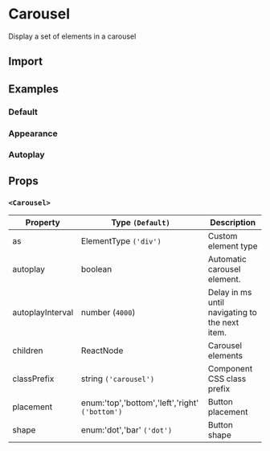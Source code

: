 # Carousel

Display a set of elements in a carousel

## Import

<!--{include:(components/carousel/fragments/import.md)}-->

## Examples

### Default

<!--{include:`basic.md`}-->

### Appearance

<!--{include:`appearance.md`}-->

### Autoplay

<!--{include:`autoplay.md`}-->

## Props

### `<Carousel>`

| Property         | Type `(Default)`                                | Description                                    |
| ---------------- | ----------------------------------------------- | ---------------------------------------------- |
| as               | ElementType `('div')`                           | Custom element type                            |
| autoplay         | boolean                                         | Automatic carousel element.                    |
| autoplayInterval | number (`4000`)                                 | Delay in ms until navigating to the next item. |
| children         | ReactNode                                       | Carousel elements                              |
| classPrefix      | string `('carousel')`                           | Component CSS class prefix                     |
| placement        | enum:'top','bottom','left','right' `('bottom')` | Button placement                               |
| shape            | enum:'dot','bar' `('dot')`                      | Button shape                                   |
